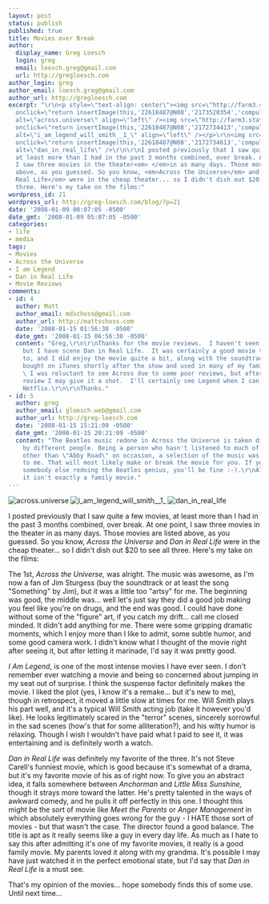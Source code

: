 ```yaml
---
layout: post
status: publish
published: true
title: Movies over Break
author:
  display_name: Greg Loesch
  login: greg
  email: loesch.greg@gmail.com
  url: http://gregloesch.com
author_login: greg
author_email: loesch.greg@gmail.com
author_url: http://gregloesch.com
excerpt: "\r\n<p style=\"text-align: center\"><img src=\"http://farm3.static.flickr.com/2014/2173520354_6c4f4b69a4_m.jpg\"
  onclick=\"return insertImage(this,'22618487@N08','2173520354','compulsiveguile')\"
  alt=\"across.universe\" align=\"left\" /><img src=\"http://farm3.static.flickr.com/2123/2172734413_c8ddb22c7c_m.jpg\"
  onclick=\"return insertImage(this,'22618487@N08','2172734413','compulsiveguile')\"
  alt=\"i_am_legend_will_smith__1_\" align=\"left\" /></p>\r\n<img src=\"http://farm3.static.flickr.com/2073/2172734613_ab7777d907_m.jpg\"
  onclick=\"return insertImage(this,'22618487@N08','2172734613','compulsiveguile')\"
  alt=\"dan_in_real_life\" />\r\n\r\nI posted previously that I saw quite a few movies,
  at least more than I had in the past 3 months combined, over break. At one point,
  I saw three movies in the theater<em> </em>in as many days. Those movies are listed
  above, as you guessed. So you know, <em>Across the Universe</em> and <em>Dan in
  Real Life</em> were in the cheap theater... so I didn't dish out $20 to see all
  three. Here's my take on the films:"
wordpress_id: 21
wordpress_url: http://greg-loesch.com/blog/?p=21
date: '2008-01-09 00:07:05 -0500'
date_gmt: '2008-01-09 05:07:05 -0500'
categories:
- life
- media
tags:
- Movies
- Across the Universe
- I am Legend
- Dan in Real Life
- Movie Reviews
comments:
- id: 4
  author: Matt
  author_email: mdschoss@gmail.com
  author_url: http://mattschoss.com
  date: '2008-01-15 01:56:30 -0500'
  date_gmt: '2008-01-15 06:56:30 -0500'
  content: "Greg,\r\n\r\nThanks for the movie reviews.  I haven't seen Across or Legend,
    but I have scene Dan in Real Life.  It was certainly a good movie to take my wife
    to, and I did enjoy the movie quite a bit, along with the soundtrack, which I
    bought on iTunes shortly after the show and used in many of my family videos.
    \ I was reluctant to see Across due to some poor reviews, but after reading your
    review I may give it a shot.  I'll certainly see Legend when I can get it through
    Netflix.\r\n\r\nThanks."
- id: 5
  author: greg
  author_email: gloesch.web@gmail.com
  author_url: http://greg-loesch.com
  date: '2008-01-15 15:21:09 -0500'
  date_gmt: '2008-01-15 20:21:09 -0500'
  content: "The Beatles music redone in Across the Universe is taken different ways
    by different people. Being a person who hasn't listened to much of the Beatles
    other than \"Abby Road\" on occasion, a selection of the music was somewhat \"new\"
    to me. That will most likely make or break the movie for you. If you can tolerate
    somebody else redoing the Beatles genius, you'll be fine :-).\r\nAlso so you know,
    it isn't exactly a family movie."
---
```


<p style="text-align: center"><img src="http://farm3.static.flickr.com/2014/2173520354_6c4f4b69a4_m.jpg" onclick="return insertImage(this,'22618487@N08','2173520354','compulsiveguile')" alt="across.universe" align="left" /><img src="http://farm3.static.flickr.com/2123/2172734413_c8ddb22c7c_m.jpg" onclick="return insertImage(this,'22618487@N08','2172734413','compulsiveguile')" alt="i_am_legend_will_smith__1_" align="left" /></p>
<p><img src="http://farm3.static.flickr.com/2073/2172734613_ab7777d907_m.jpg" onclick="return insertImage(this,'22618487@N08','2172734613','compulsiveguile')" alt="dan_in_real_life" /></p>
<p>I posted previously that I saw quite a few movies, at least more than I had in the past 3 months combined, over break. At one point, I saw three movies in the theater<em> </em>in as many days. Those movies are listed above, as you guessed. So you know, <em>Across the Universe</em> and <em>Dan in Real Life</em> were in the cheap theater... so I didn't dish out $20 to see all three. Here's my take on the films:<a id="more"></a><a id="more-21"></a></p>
<p>The 1st, <em>Across the Universe, </em>was alright. The music was awesome, as I'm now a fan of Jim Sturgess (buy the soundtrack or at least the song "Something" by Jim), but it was a little too "artsy" for me. The beginning was good, the middle was... well let's just say they did a good job making you feel like you're on drugs, and the end was good. I could have done without some of the "figure" art, if you catch my drift... call me closed minded. It didn't add anything for me. There were some gripping dramatic moments, which I enjoy more than I like to admit, some subtle humor, and some good camera work. I didn't know what I thought of the movie right after seeing it, but after letting it marinade, I'd say it was pretty good.</p>
<p><em> I Am Legend</em>, is one of the most intense movies I have ever seen. I don't remember ever watching a movie and being so concerned about jumping in my seat out of surprise. I think the suspense factor definitely makes the movie. I liked the plot (yes, I know it's a remake... but it's new to me), though in retrospect, it moved a little slow at times for me. Will Smith plays his part well, and it's a typical Will Smith acting job (take it however you'd like). He looks legitimately scared in the "terror" scenes, sincerely sorrowful in the sad scenes (how's that for some alliteration?), and his witty humor is relaxing. Though I wish I wouldn't have paid what I paid to see it, it was entertaining and is definitely worth a watch.</p>
<p><em>Dan in Real Life</em> was definitely my favorite of the three. It's not Steve Carell's funniest movie, which is good because it's somewhat of a drama, but it's my favorite movie of his as of right now. To give you an abstract idea, it falls somewhere between <em>Anchorman</em> and <em>Little Miss Sunshine, </em>though it strays more toward the latter. He's pretty talented in the ways of awkward comedy, and he pulls it off perfectly in this one.  I thought this might be the sort of movie like <em>Meet the Parents </em>or<em> Anger Management </em>in which absolutely everything goes wrong for the guy - I HATE those sort of movies - but that wasn't the case. The director found a good balance. The title is apt as it really seems like a guy in every day life. As much as I hate to say this after admitting it's one of my favorite movies, it really is a good family movie. My parents loved it along with my grandma. It's possible I may have just watched it in the perfect emotional state, but I'd say that <em>Dan in Real Life </em>is a must see.</p>
<p>That's my opinion of the movies... hope somebody finds this of some use. Until next time...</p>
